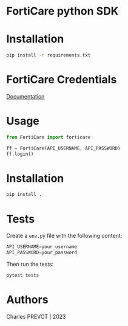 # FortiCare python SDK

# Installation

```bash
pip install -r requirements.txt
```

# FortiCare Credentials

[Documentation]()

# Usage

```python
from FortiCare import forticare

ff = FortiCare(API_USERNAME, API_PASSWORD)
ff.login()

```

# Installation

```bash
pip install .
```

# Tests

Create a `env.py` file with the following content:

```python
API_USERNAME=your_username
API_PASSWORD=your_password
```

Then run the tests:

```bash
pytest tests
```

# Authors

Charles PREVOT | 2023
